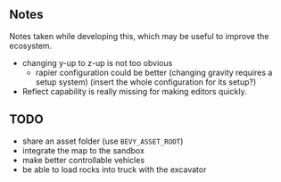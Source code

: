 ## Notes

Notes taken while developing this, which may be useful to improve the ecosystem.

- changing y-up to z-up is not too obvious
  - rapier configuration could be better (changing gravity requires a setup system) (insert the whole configuration for its setup?)
- Reflect capability is really missing for making editors quickly.

## TODO

- share an asset folder (use `BEVY_ASSET_ROOT`)
- integrate the map to the sandbox
- make better controllable vehicles
- be able to load rocks into truck with the excavator
